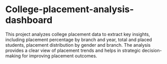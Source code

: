 # College-placement-analysis-dashboard
This project analyzes college placement data to extract key insights, including placement percentage by branch and year, total and placed students, placement distribution by gender and branch. The analysis provides a clear view of placement trends and helps in strategic decision-making for improving placement outcomes.
